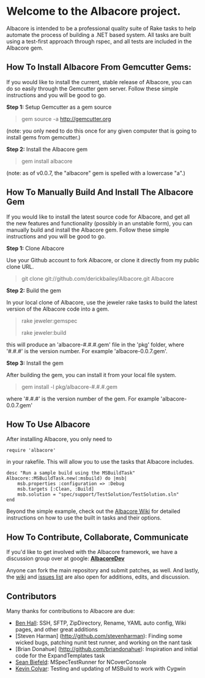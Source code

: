 # Welcome to the Albacore project.

Albacore is intended to be a professional quality suite of Rake tasks to help automate the process of building a .NET based system. All tasks are built using a test-first approach through rspec, and all tests are included in the Albacore gem.

## How To Install Albacore From Gemcutter Gems:

If you would like to install the current, stable release of Albacore, you can do so easily through the Gemcutter gem server. Follow these simple instructions and you will be good to go.

**Step 1:** Setup Gemcutter as a gem source

> gem source -a http://gemcutter.org

(note: you only need to do this once for any given computer that is going to install gems from gemcutter.)

**Step 2:** Install the Albacore gem

> gem install albacore

(note: as of v0.0.7, the "albacore" gem is spelled with a lowercase "a".)

## How To Manually Build And Install The Albacore Gem

If you would like to install the latest source code for Albacore, and get all the new features and functionality (possibly in an unstable form), you can manually build and install the Albacore gem. Follow these simple instructions and you will be good to go.

**Step 1:** Clone Albacore

Use your Github account to fork Albacore, or clone it directly from my public clone URL.

> git clone git://github.com/derickbailey/Albacore.git Albacore

**Step 2:** Build the gem

In your local clone of Albacore, use the jeweler rake tasks to build the latest version of the Albacore code into a gem.

> rake jeweler:gemspec
>
> rake jeweler:build

this will produce an 'albacore-#.#.#.gem' file in the 'pkg' folder, where '#.#.#' is the version number. For example 'albacore-0.0.7.gem'.

**Step 3:** Install the gem

After building the gem, you can install it from your local file system.

> gem install -l pkg/albacore-#.#.#.gem

where '#.#.#' is the version number of the gem. For example 'albacore-0.0.7.gem'

## How To Use Albacore

After installing Albacore, you only need to

    require 'albacore'

in your rakefile. This will allow you to use the tasks that Albacore includes. 

    desc "Run a sample build using the MSBuildTask"
    Albacore::MSBuildTask.new(:msbuild) do |msb|
        msb.properties :configuration => :Debug
        msb.targets [:Clean, :Build]
        msb.solution = "spec/support/TestSolution/TestSolution.sln"
    end

Beyond the simple example, check out the [Albacore Wiki](http://wiki.github.com/derickbailey/Albacore) for detailed instructions on how to use the built in tasks and their options.

## How To Contribute, Collaborate, Communicate

If you'd like to get involved with the Albacore framework, we have a discussion group over at google: **[AlbacoreDev](http://groups.google.com/group/albacoredev)**

Anyone can fork the main repository and submit patches, as well. And lastly, the [wiki](http://wiki.github.com/derickbailey/Albacore) and [issues list](http://github.com/derickbailey/Albacore/issues) are also open for additions, edits, and discussion.

## Contributors

Many thanks for contributions to Albacore are due:

* [Ben Hall](http://github.com/benhall): SSH, SFTP, ZipDirectory, Rename, YAML auto config, Wiki pages, and other great additions
* [Steven Harman] (http://github.com/stevenharman): Finding some wicked bugs, patching nunit test runner, and working on the nant task
* [Brian Donahue] (http://github.com/briandonahue): Inspiration and initial code for the ExpandTemplates task
* [Sean Biefeld](http://github.com/seanbiefeld): MSpecTestRunner for NCoverConsole
* [Kevin Colyar](http://github.com/kevincolyar): Testing and updating of MSBuild to work with Cygwin
